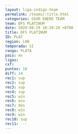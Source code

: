 ```yaml
---
layout: liga-indigo-team
permalink: /teams/:title.html
categories: GSUR ENERO TEAM
team: DFS PLATINUM
date: 2020-08-29 10:29:20 +0700
title: DFS PLATINUM
ID: PLAT
region: LAN
temporada: SI
rango: PLATA
pais: mx
ligas: 
cxf: 
puntos: 18
diff: 14
rec1: sup
rec2: sup
rec3: sup
rec4: sup
rec5: win
rec6: win
rec7: des
rec8: win
rec9: win
rec10: sup
rec11: ---
---
```

